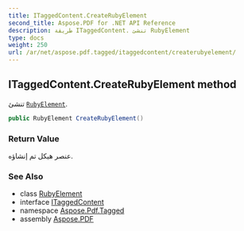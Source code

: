 ```yaml
---
title: ITaggedContent.CreateRubyElement
second_title: Aspose.PDF for .NET API Reference
description: طريقة ITaggedContent. تنشئ RubyElement
type: docs
weight: 250
url: /ar/net/aspose.pdf.tagged/itaggedcontent/createrubyelement/
---
```

## ITaggedContent.CreateRubyElement method

تنشئ [`RubyElement`](../../../aspose.pdf.logicalstructure/rubyelement/).

```csharp
public RubyElement CreateRubyElement()
```

### Return Value

عنصر هيكل تم إنشاؤه.

### See Also

* class [RubyElement](../../../aspose.pdf.logicalstructure/rubyelement/)
* interface [ITaggedContent](../)
* namespace [Aspose.Pdf.Tagged](../../../aspose.pdf.tagged/)
* assembly [Aspose.PDF](../../../)
